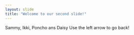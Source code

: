 ```yaml
---
layout: slide
title: "Welcome to our second slide!"
---
```

Sammy, Ikki, Poncho ans Daisy
Use the left arrow to go back!
